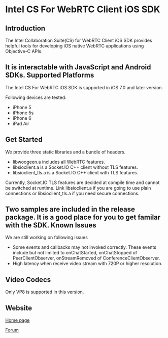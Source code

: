 Intel CS For WebRTC Client iOS SDK
==================================
Introduction
------------
The Intel Collaboration Suite(CS) for WebRTC Client iOS SDK provides helpful tools for developing iOS native WebRTC applications using Objective-C APIs.

It is interactable with JavaScript and Android SDKs.
Supported Platforms
-------------------
The Intel CS For WebRTC iOS SDK is supported in iOS 7.0 and later version.

Following devices are tested:

- iPhone 5
- iPhone 5s
- iPhone 6
- iPad Air

Get Started
-----------
We provide three static libraries and a bundle of headers.

- libwoogeen.a includes all WebRTC features.
- libsioclient.a is a Socket.IO C++ client without TLS features.
- libsioclient_tls.a is a Socket.IO C++ client with TLS features.

Currently, Socket.IO TLS features are decided at compile time and cannot be switched at runtime. Link libsioclient.a if you are going to use plain connections or libsioclient_tls.a if you need secure connections.

Two samples are included in the release package. It is a good place for you to get familar with the SDK.
Known Issues
------------
We are still working on following issues

- Some events and callbacks may not invoked correctly. These events include but not limited to onChatStarted, onChatStopped of PeerClientObserver, onStreamRemoved of ConferenceClientObserver.
- High latency when receive video stream with 720P or higher resolution.

Video Codecs
------------
Only VP8 is supported in this version.

Website
-------
[Home page](http://webrtc.intel.com)

[Forum](https://software.intel.com/en-us/forums/intel-collaboration-suite-for-webrtc)